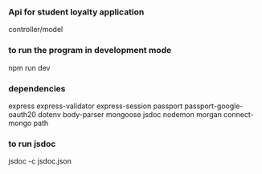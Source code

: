 ### Api for student loyalty application
controller/model

### to run the program in development mode
npm run dev

### dependencies
express express-validator express-session passport passport-google-oauth20 dotenv body-parser mongoose jsdoc nodemon morgan connect-mongo path

### to run jsdoc
jsdoc -c jsdoc.json